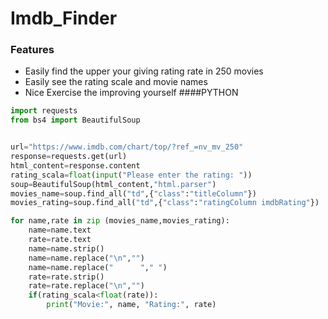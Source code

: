 # Imdb_Finder


### Features

- Easily find the upper your giving rating rate in 250 movies
- Easily see the rating scale and movie names
- Nice Exercise the improving yourself
####PYTHON

```Python
import requests
from bs4 import BeautifulSoup


url="https://www.imdb.com/chart/top/?ref_=nv_mv_250"
response=requests.get(url)
html_content=response.content
rating_scala=float(input("Please enter the rating: "))
soup=BeautifulSoup(html_content,"html.parser")
movies_name=soup.find_all("td",{"class":"titleColumn"})
movies_rating=soup.find_all("td",{"class":"ratingColumn imdbRating"})

for name,rate in zip (movies_name,movies_rating):
    name=name.text
    rate=rate.text
    name=name.strip()
    name=name.replace("\n","")
    name=name.replace("      "," ")
    rate=rate.strip()
    rate=rate.replace("\n","")
    if(rating_scala<float(rate)):
        print("Movie:", name, "Rating:", rate)
```
